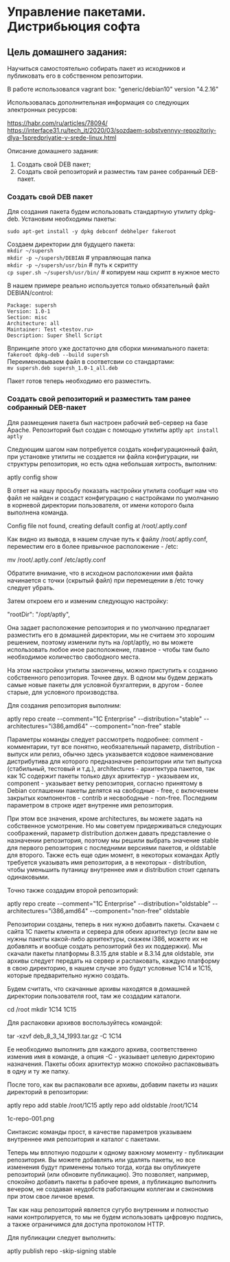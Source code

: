 #  Управление пакетами. Дистрибьюция софта 
## Цель домашнего задания:
Научиться самостоятельно собирать пакет из исходников и публиковать его в собственном репозитории. 

В работе использовался vagrant box: "generic/debian10" version "4.2.16"

Использовалась дополнительная информация со следующих электронных ресурсов:

https://habr.com/ru/articles/78094/<br/>
https://interface31.ru/tech_it/2020/03/sozdaem-sobstvennyy-repozitoriy-dlya-1spredpriyatie-v-srede-linux.html

Описание домашнего задания:

1) Создать свой DEB пакет;
2) Создать свой репозиторий и разместиь там ранее собранный DEB-пакет.

### Создать свой DEB пакет

 Для создания пакета будем использовать стандартную утилиту dpkg-deb.
 Установим необходимы пакеты:
 
 `sudo apt-get install -y dpkg debconf debhelper fakeroot`
 
 Создаем директории для будущего пакета:  <br/>
 `mkdir ~/supersh` <br/>
 `mkdir -p ~/supersh/DEBIAN` # управляющая папка  <br/>
 `mkdir -p ~/supersh/usr/bin` # путь к скрипту   <br/>
 `cp super.sh ~/supersh/usr/bin/` # копируем наш скрипт в нужное место   <br/>
 
 В нашем примере реально используется только обязательный файл DEBIAN/control:

`Package: supersh` <br/>
`Version: 1.0-1` <br/>
`Section: misc`  <br/>
`Architecture: all`  <br/>
`Maintainer: Test <testov.ru>`  <br/>
`Description: Super Shell Script`  <br/>

Впринципе этого уже достаточно для сборки минимального пакета: <br/>
`fakeroot dpkg-deb --build supersh` <br/>
Переименовываем файл в соответсвии со стандартами:<br/>
`mv supersh.deb supersh_1.0-1_all.deb`<br/>

Пакет готов теперь необходимо его разместить.

### Создать свой репозиторий и разместить там ранее собранный DEB-пакет
Для размещения пакета был настроен рабочий веб-сервер на базе Apache.
Репозиторий был создан с помощью утилиты aptly
`apt install aptly`

Следующим шагом нам потребуется создать конфигурационный файл, при установке утилиты не создается ни файла конфигурации, ни структуры репозитория, но есть одна небольшая хитрость, выполним:

aptly config show

В ответ на нашу просьбу показать настройки утилита сообщит нам что файл не найден и создаст конфигурацию с настройками по умолчанию в корневой директории пользователя, от имени которого была выполнена команда.

Config file not found, creating default config at /root/.aptly.conf

Как видно из вывода, в нашем случае путь к файлу /root/.aptly.conf, переместим его в более привычное расположение - /etc:

mv /root/.aptly.conf /etc/aptly.conf

Обратите внимание, что в исходном расположении имя файла начинается с точки (скрытый файл) при перемещении в /etc точку следует убрать.

Затем откроем его и изменим следующую настройку:

"rootDir": "/opt/aptly",

Она задает расположение репозитория и по умолчанию предлагает разместить его в домашней директории, мы не считаем это хорошим решением, поэтому изменили путь на /opt/aptly, но вы можете использовать любое иное расположение, главное - чтобы там было необходимое количество свободного места.

На этом настройки утилиты закончены, можно приступить к созданию собственного репозитория. Точнее двух. В одном мы будем держать самые новые пакеты для условной бухгалтерии, в другом - более старые, для условного производства.

Для создания репозитория выполним:

aptly repo create --comment="1C Enterprise" --distribution="stable" --architectures="i386,amd64" --component="non-free" stable

Параметры команды следует рассмотреть подробнее: comment - комментарии, тут все понятно, необязательный параметр, distribution - выпуск или релиз, обычно здесь указывается кодовое наименование дистрибутива для которого предназначен репозитории или тип выпуска (стабильный, тестовый и т.д.), architectures - архитектура пакетов, так как 1С содержит пакеты только двух архитектур - указываем их, component - указывает ветку репозитория, согласно принятому в Debian соглашении пакеты делятся на свободные - free, с включением закрытых компонентов - contrib и несвободные - non-free. Последним параметром в строке идет внутренне имя репозитория.

При этом все значения, кроме architectures, вы можете задать на собственное усмотрение. Но мы советуем придерживаться следующих соображений, параметр distribution должен давать представление о назначении репозитория, поэтому мы решили выбрать значение stable для первого репозитория с последними версиями пакетов, и oldstable для второго. Также есть еще один момент, в некоторых командах Aptly требуется указывать имя репозитория, а в некоторых - distribution, чтобы уменьшить путаницу внутреннее имя и distribution стоит сделать одинаковыми.

Точно также создадим второй репозиторий:

aptly repo create --comment="1C Enterprise" --distribution="oldstable" --architectures="i386,amd64" --component="non-free" oldstable

Репозитории созданы, теперь в них нужно добавить пакеты. Скачаем с сайта 1С пакеты клиента и сервера для обеих архитектур (если вам не нужны пакеты какой-либо архитектуры, скажем i386, можете их не добавлять и вообще создать репозиторий без их поддержки). Мы скачали пакеты платформы 8.3.15 для stable и 8.3.14 для oldstable, эти архивы следует передать на сервер и распаковать, каждую платформу в свою директорию, в нашем случае это будут условные 1С14 и 1С15, которые предварительно нужно создать.

Будем считать, что скачанные архивы находятся в домашней директории пользователя root, там же создадим каталоги.

cd /root
mkdir 1C14 1C15

Для распаковки архивов воспользуйтесь командой:

tar -xzvf deb_8_3_14_1993.tar.gz -C 1C14

Ее необходимо выполнить для каждого архива, соответственно изменив имя в команде, а опция -С - указывает целевую директорию назначения. Пакеты обоих архитектур можно спокойно распаковывать в одну и ту же папку.

После того, как вы распаковали все архивы, добавим пакеты из наших директорий в репозитории:

aptly repo add stable /root/1C15
aptly repo add oldstable /root/1C14

1c-repo-001.png

Синтаксис команды прост, в качестве параметров указываем внутреннее имя репозитория и каталог с пакетами.

Теперь мы вплотную подошли к одному важному моменту - публикации репозитория. Вы можете добавлять или удалять пакеты, но все изменения будут применены только тогда, когда вы опубликуете репозиторий (или обновите публикацию). Это позволяет, например, спокойно добавить пакеты в рабочее время, а публикацию выполнить вечером, не создавая неудобств работающим коллегам и сэкономив при этом свое личное время.

Так как наш репозиторий является сугубо внутренним и полностью нами контролируется, то мы не будем использовать цифровую подпись, а также ограничимся для доступа протоколом HTTP.

Для публикации следует выполнить:

aptly publish repo -skip-signing stable



